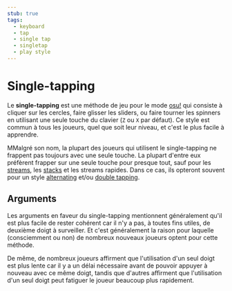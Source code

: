 ```yaml
---
stub: true
tags:
  - keyboard
  - tap
  - single tap
  - singletap
  - play style
---
```


# Single-tapping

Le **single-tapping** est une méthode de jeu pour le mode [osu!](/wiki/Game_mode/osu!) qui consiste à cliquer sur les cercles, faire glisser les sliders, ou faire tourner les spinners en utilisant une seule touche du clavier (`Z` ou `X` par défaut). Ce style est commun à tous les joueurs, quel que soit leur niveau, et c'est le plus facile à apprendre.

MMalgré son nom, la plupart des joueurs qui utilisent le single-tapping ne frappent pas toujours avec une seule touche. La plupart d'entre eux préfèrent frapper sur une seule touche pour presque tout, sauf pour les [streams](/wiki/Beatmap/Pattern/Stream), les [stacks](/wiki/Mapping_Techniques/Stack) et les streams rapides. Dans ce cas, ils opteront souvent pour un style [alternating](/wiki/Play_style/Alternating) et/ou [double tapping](/wiki/Play_style/Double_tapping).

## Arguments

Les arguments en faveur du single-tapping mentionnent généralement qu'il est plus facile de rester cohérent car il n'y a pas, à toutes fins utiles, de deuxième doigt à surveiller. Et c'est généralement la raison pour laquelle (consciemment ou non) de nombreux nouveaux joueurs optent pour cette méthode.

De même, de nombreux joueurs affirment que l'utilisation d'un seul doigt est plus lente car il y a un délai nécessaire avant de pouvoir appuyer à nouveau avec ce même doigt, tandis que d'autres affirment que l'utilisation d'un seul doigt peut fatiguer le joueur beaucoup plus rapidement.
